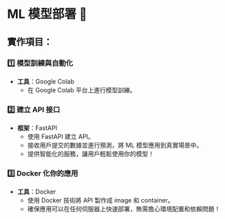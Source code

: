 # ML 模型部署 🚀

## 實作項目：

### 1️⃣ 模型訓練與自動化  
- **工具**：Google Colab   
  - 在 Google Colab 平台上進行模型訓練。  

### 2️⃣ 建立 API 接口  
- **框架**：FastAPI  
  - 使用 FastAPI 建立 API。  
  - 接收用戶提交的數據並進行預測，將 ML 模型應用到真實場景中。  
  - 提供智能化的服務，讓用戶輕鬆使用你的模型！  

### 3️⃣ Docker 化你的應用  
- **工具**：Docker  
  - 使用 Docker 技術將 API 製作成 image 和 container。  
  - 確保應用可以在任何伺服器上快速部署，無需擔心環境配置和依賴問題！  
